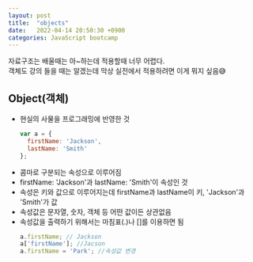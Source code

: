 ```yaml
---
layout: post
title:  "objects"
date:   2022-04-14 20:50:30 +0900
categories: JavaScript bootcamp
---
```


자료구조는 배울때는 아~하는데 적용할때 너무 어렵다.  
객체도 강의 들을 때는 알겠는데 막상 실전에서 적용하려면 이게 뭐지 싶음😅  

## Object(객체)
- 현실의 사물을 프로그래밍에 반영한 것
  ```javascript
  var a = {
    firstName: 'Jackson',
    lastName: 'Smith'
  };
  ```
- 콤마로 구분되는 속성으로 이루어짐
- firstName: 'Jackson'과 lastName: 'Smith'이 속성인 것
- 속성은 키와 값으로 이루어지는데 firstName과 lastName이 키, 'Jackson'과 'Smith'가 값
- 속성값은 문자열, 숫자, 객체 등 어떤 값이든 상관없음
- 속성값을 출력하기 위해서는 마침표(.)나 []를 이용하면 됨
  ```javascript
  a.firstName; // Jackson
  a['firstName']; //Jacson
  a.firstName = 'Park'; //속성값 변경
  ```
